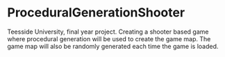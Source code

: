 # ProceduralGenerationShooter
Teesside University, final year project. Creating a shooter based game where procedural generation will be used to create the game map. The game map will also be randomly generated each time the game is loaded.
